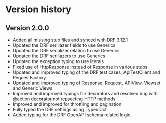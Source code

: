 # Version history

## Version 2.0.0

- Added all missing stub files and synced with DRF 3.12.1
- Updated the DRF seriliazer fields to use Generics
- Updated the DRF serializer relation to use Generics
- Updated the DRF seriliazers to use Generics
- Updated the exception typing to use literals
- Fixed use of HttpResponse instead of Response in various stubs
- Updated and improved typing of the DRF test cases, ApiTestClient and RequestFactory
- Updated and improved typing of Response, Request, APIView, Viewset and Generic Views
- Improved and improved  typings for decorators and resolved bug with @action decorator not repsecting HTTP methods
- Improved and improved  for throttling and pagination
- Fully typed the DRF settings using TypedDict
- Added typing for the DRF OpenAPI schema related logic
